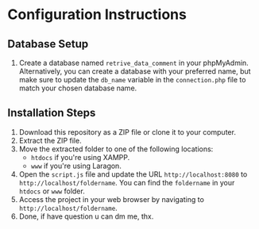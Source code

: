 # Configuration Instructions

## Database Setup

1. Create a database named `retrive_data_comment` in your phpMyAdmin. Alternatively, you can create a database with your preferred name, but make sure to update the `db_name` variable in the `connection.php` file to match your chosen database name.

## Installation Steps

1. Download this repository as a ZIP file or clone it to your computer.
2. Extract the ZIP file.
3. Move the extracted folder to one of the following locations:
   - `htdocs` if you're using XAMPP.
   - `www` if you're using Laragon.
4. Open the `script.js` file and update the URL `http://localhost:8080` to `http://localhost/foldername`. You can find the `foldername` in your `htdocs` or `www` folder.
5. Access the project in your web browser by navigating to `http://localhost/foldername`.
6. Done, if have question u can dm me, thx.
